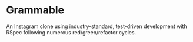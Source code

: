 # Grammable

An Instagram clone using industry-standard, test-driven development with RSpec following numerous red/green/refactor cycles.

